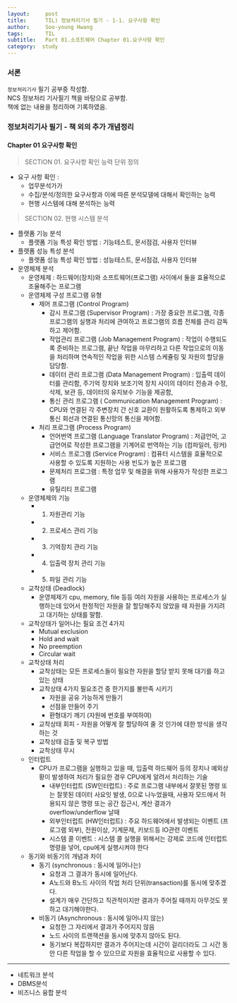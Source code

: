 ```yaml
---
layout:     post
title:      TIL) 정보처리기사 필기 - 1-1. 요구사항 확인 
author:     Soo-young Hwang
tags: 		TIL
subtitle:  	Part 01.소프트웨어 Chapter 01.요구사항 확인
category:  study
---
```

### 서론   
`정보처리기사` 필기 공부중 작성함.   
NCS 정보처리 기사필기 책을 바탕으로 공부함.   
책에 없는 내용을 정리하며 기록하였음.   

### 정보처리기사 필기 - 책 외의 추가 개념정리
#### Chapter 01 요구사항 확인
<blockquote>SECTION 01. 요구사항 확인 능력 단위 정의</blockquote>

- 요구 사항 확인 :    
    - 업무분석가가 
    - 수집/분석/정의한 요구사항과 이에 따른 분석모델에 대해서 확인하는 능력 
    -	현행 시스템에 대해 분석하는 능력
<blockquote>SECTION 02. 현행 시스템 분석</blockquote>

- 플랫폼 기능 분석
    - 플랫폼 기능 특성 확인 방법 : 기능테스트, 문서점검, 사용자 인터뷰
- 플랫폼 성능 특성 분석
    - 플랫폼 성능 특성 확인 방법 : 성능테스트, 문서점검, 사용자 인터뷰
- 운영체제 분석
    - 운영체제 : 하드웨어(장치)와 소프트웨어(프로그램) 사이에서 둘을 효율적으로 조율해주는 프로그램 
    - 운영체제 구성 프로그램 유형
        - 제어 프로그램 (Control Program)
            - 감시 프로그램 (Supervisor Program) : 가장 중요한 프로그램, 각종 프로그램의 실행과 처리에 관여하고 프로그램의 흐름 전체를 관리 감독하고 제어함.
            - 작업관리 프로그램 (Job Management Program) : 작업이 수행되도록 준비하는 프로그램, 끝난 작업을 마무리하고 다른 작업으로의 이동을 처리하며 연속적인 작업을 위한 시스템 스케쥴링 및 자원의 할당을 담당함.
            - 데이터 관리 프로그램 (Data Management Program) :  입출력 데이터를 관리함, 주기억 장치와 보조기억 장치 사이의 데이터 전송과 수정, 삭제, 보관 등, 데이터의 유지보수 기능을 제공함,
            - 통신 관리 프로그램 ( Communication Management Program) : CPU와 연결된 각 주변장치 간 신호 교환이 원활하도록 통제하고 외부 통신 회선과 연결된 통신망의 통신을 제어함. 
        - 처리 프로그램 (Process Program)
            - 언어번역 프로그램 (Language Translator Program) : 저급언어, 고급언어로 작성한 프로그램을 기계어로 번역하는 기능 (컴파일러, 링커)
            - 서비스 프로그램 (Service Program) : 컴퓨터 시스템을 효율적으로 사용할 수 있도록 지원하는 사용 빈도가 높은 프로그램
            - 문제처리 프로그램  : 특정 업무 및 해결을 위해 사용자가 작성한 프로그램
            - 유틸리티 프로그램
    - 운영체제의 기능 
        - 1) 자원관리 기능 
        - 2) 프로세스 관리 기능 
        - 3) 기억장치 관리 기능 
        - 4) 입출력 장치 관리 기능 
        - 5) 파일 관리 기능
    - 교착상태 (Deadlock)   
        - 운영체제가 cpu, memory, file 등등 여러 자원을 사용하는 프로세스가 실행하는데 있어서 한정적인 자원을 잘 할당해주지 않았을 때 자원을 가지려고 대기하는 상태를 말함.
    - 교착상태가 일어나는 필요 조건 4가지
        - Mutual exclusion
        - Hold and wait
        - No preemption
        - Circular wait
    - 교착상태 처리 
        -	교착상태는 모든 프로세스들이 필요한 자원을 할당 받지 못해 대기를 하고 있는 상태
        -	교착상태 4가지 필요조건 중 한가지를 불만족 시키기
            - 자원을 공유 가능하게 만들기
            - 선점을 만들어 주기
            - 환형대기 깨기 (자원에 번호를 부여하여)
        - 교착상태 회피 - 자원을 어떻게 잘 할당하여 줄 것 인가에 대한 방식을 생각하는 것
        - 교착상태 검출 및 복구 방법
        - 교착상태 무시
    - 인터럽트 
        - CPU가 프로그램을 실행하고 있을 때, 입출력 하드웨어 등의 장치나 예외상황이 발생하여 처리가 필요한 경우 CPU에게 알려서 처리하는 기술
            - 내부인터럽트 (SW인터럽트) : 주로 프로그램 내부에서 잘못된 명령 또는 잘못된 데이터 사요잇 발생, 0으로 나누었을때, 사용자 모드에서 허용되지 않은 명령 또는 공간 접근시, 계산 결과가 overflow/underflow 날때 
            - 외부인터럽트 (HW인터럽트) : 주요 하드웨어에서 발생되는 이벤트 (프로그램 외부), 전원이상, 기계문제, 키보드등 IO관련 이벤트
            - 시스템 콜 이벤트 : 시스템 콜 실행을 위해서는 강제로 코드에 인터럽트 명령을 넣어, cpu에게 실행시켜야 한다
    - 동기와 비동기의 개념과 차이
        - 동기 (synchronous : 동시에 일어나는) 
            - 요청과 그 결과가 동시에 일어난다. 
            - A노드와 B노드 사이의 작업 처리 단위(transaction)를 동시에 맞추겠다.
            - 설계가 매우 간단하고 직관적이지만 결과가 주어질 때까지 아무것도 못하고 대기해야한다. 
        - 비동기 (Asynchronous : 동시에 일어나지 않는)
            - 요청한 그 자리에서 결과가 주어지지 않음
            - 노드 사이의 트랜잭션을 동시에 맞추지 않아도 된다.
            - 동기보다 복잡하지만 결과가 주어지는데 시간이 걸리더라도 그 시간 동안 다른 작업을 할 수 있으므로 자원을 효율적으로 사용할 수 있다.

---


- 네트워크 분석
- DBMS분석
- 비즈니스 융합 분석
